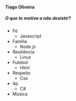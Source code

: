 


#### Tiago Oliveira 

##### O que te motiva a não desistir?

- Fé
    - Javascript
- Família
    - Node.js
- Resiliência
    - Linux
- Futebol
    - Html
- Respeito
    - Css
- 4p
    - C#
- Música

